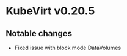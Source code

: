 KubeVirt v0.20.5
================

Notable changes
---------------

- Fixed issue with block mode DataVolumes
